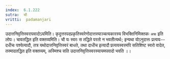 ```yaml
---
index:  6.1.222
sutra:  चौ
vritti:  padamanjari
---
```


उदात्तनिवृत्तिस्वरापवादोऽयमिति। कृदुत्तरपदप्रकृतिस्वरेणोदात्तस्याञ्चत्यकारस्य विभक्तिनिमिक्तकः `अचः` इति लोपः।
	चावतद्धित इति वक्तव्यमिति। चौ यः स्वरः स तद्धिते परतो न भवतीत्यर्थः; इन्यथा योऽनुदात्तः प्रत्ययः--दधीचः पश्येत्यादौ, तत्र यथोदात्तनिवृत्तिस्वरं बाधते, तथा दाधीच इत्यादौ प्रत्ययस्वरमपि सतिशिष्ट स्वरो वादेत, तस्मादतद्धित इति वक्तव्यम्, अस्मिश्च सति उदात्तनिवृत्तिस्वरस्यायमपवादो भवति ।।

